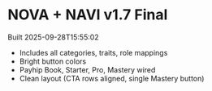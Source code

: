 # NOVA + NAVI v1.7 Final
Built 2025-09-28T15:55:02

- Includes all categories, traits, role mappings
- Bright button colors
- Payhip Book, Starter, Pro, Mastery wired
- Clean layout (CTA rows aligned, single Mastery button)
